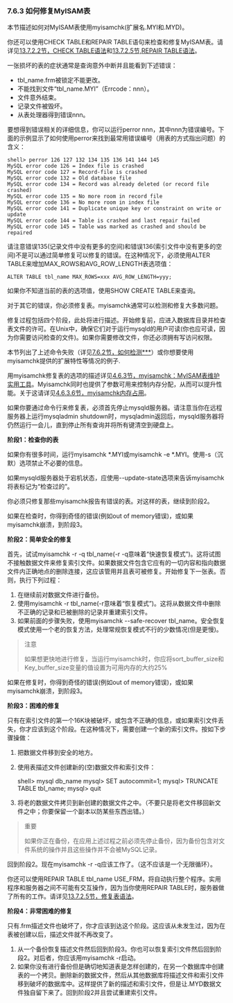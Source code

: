 ### **7.6.3 如何修复MyISAM表**

本节描述如何对MyISAM表使用myisamchk(扩展名.MYI和.MYD)。

你还可以使用CHECK TABLE和REPAIR TABLE语句来检查和修复MyISAM表。请详见[13.7.2.2节，CHECK TABLE语法](../Chapter_13/13.07.02_Table_Maintenance_Statements.md)和[13.7.2.5节,REPAIR TABLE语法](../Chapter_13/13.07.02_Table_Maintenance_Statements.md)。

一张损坏的表的症状通常是查询意外中断并且能看到下述错误：

* tbl_name.frm被锁定不能更改。
* 不能找到文件“tbl_name.MYI”（Errcode：nnn）。
* 文件意外结束。
* 记录文件被毁坏。
* 从表处理器得到错误nnn。

要想得到错误相关的详细信息，你可以运行perror nnn，其中nnn为错误编号。下面的示例显示了如何使用perror来找到最常用错误编号（用表的方式指出问题）的含义：

	shell> perror 126 127 132 134 135 136 141 144 145
	MySQL error code 126 = Index file is crashed
	MySQL error code 127 = Record-file is crashed
	MySQL error code 132 = Old database file
	MySQL error code 134 = Record was already deleted (or record file crashed)
	MySQL error code 135 = No more room in record file
	MySQL error code 136 = No more room in index file
	MySQL error code 141 = Duplicate unique key or constraint on write or update
	MySQL error code 144 = Table is crashed and last repair failed
	MySQL error code 145 = Table was marked as crashed and should be repaired

请注意错误135(记录文件中没有更多的空间)和错误136(索引文件中没有更多的空间)不是可以通过简单修复可以修复的错误。在这种情况下，必须使用ALTER TABLE来增加MAX_ROWS和AVG_ROW_LENGTH表选项值：

	ALTER TABLE tbl_name MAX_ROWS=xxx AVG_ROW_LENGTH=yyy;

如果你不知道当前的表的选项值，使用SHOW CREATE TABLE来查询。

对于其它的错误，你必须修复表。myisamchk通常可以检测和修复大多数问题。

修复过程包括四个阶段，此处将进行描述。开始修复前，应进入数据库目录并检查表文件的许可。在Unix中，确保它们对于运行mysqld的用户可读(你也应可读，因为你需要访问检查的文件)。如果你需要修改文件，你还必须拥有写访问权限。

本节列出了上述命令失败（详见[7.6.2节，如何检测***](./07.06.02_How_to_Check_MyISAM_Tables_for_Errors.md)）或你想要使用myisamchk提供的扩展特性等情况的例子.

用myisamchk修复表的选项的描述详见[4.6.3节，myisamchk：MyISAM表维护实用工具](../Chapter_04/04.06.03_myisamchk_MyISAM_Table-Maintenance_Utility.md)。Myisamchk同时也提供了参数可用来控制内存分配，从而可以提升性能。关于这请详见[4.6.3.6节，myisamchk内存占用](../Chapter_04/04.06.03_myisamchk_MyISAM_Table-Maintenance_Utility.md)。

如果你要通过命令行来修复表，必须首先停止mysqld服务器。请注意当你在远程服务器上运行mysqladmin shutdown时，mysqladmin返回后，mysqld服务器将仍然运行一会儿，直到停止所有查询并将所有键清空到硬盘上。

**阶段1：检查你的表**

如果你有很多时间，运行myisamchk *.MYI或myisamchk -e *.MYI。使用-s（沉默）选项禁止不必要的信息。

如果mysqld服务器处于宕机状态，应使用--update-state选项来告诉myisamchk将表标记为“检查过的”。

你必须只修复那些myisamchk报告有错误的表。对这样的表，继续到阶段2。

如果在检查时，你得到奇怪的错误(例如out of memory错误)，或如果myisamchk崩溃，到阶段3。

**阶段2：简单安全的修复**

首先，试试myisamchk -r -q tbl_name(-r -q意味着“快速恢复模式”)。这将试图不接触数据文件来修复索引文件。如果数据文件包含它应有的一切内容和指向数据文件内正确地点的删除连接，这应该管用并且表可被修复。开始修复下一张表。否则，执行下列过程：

1. 在继续前对数据文件进行备份。
2. 使用myisamchk -r tbl_name(-r意味着“恢复模式”)。这将从数据文件中删除不正确的记录和已被删除的记录并重建索引文件。
3. 如果前面的步骤失败，使用myisamchk --safe-recover tbl_name。安全恢复模式使用一个老的恢复方法，处理常规恢复模式不行的少数情况(但是更慢)。
> 注意
> 
> 如果想更快地进行修复，当运行myisamchk时，你应将sort_buffer_size和Key_buffer_size变量的值设置为可用内存的大约25%

如果在修复时，你得到奇怪的错误(例如out of memory错误)，或如果myisamchk崩溃，到阶段3。

**阶段3：困难的修复**

只有在索引文件的第一个16K块被破坏，或包含不正确的信息，或如果索引文件丢失，你才应该到这个阶段。在这种情况下，需要创建一个新的索引文件。按如下步骤操做：

1. 把数据文件移到安全的地方。
2. 使用表描述文件创建新的(空)数据文件和索引文件：
	
	shell> mysql db_name
	mysql> SET autocommit=1;
	mysql> TRUNCATE TABLE tbl_name;
	mysql> quit

3. 将老的数据文件拷贝到新创建的数据文件之中。（不要只是将老文件移回新文件之中；你要保留一个副本以防某些东西出错。）
> 重要
> 
> 如果你正在备份，在应用上述过程之前必须先停止备份，因为备份包含对文件系统的操作并且这些操作并不会被MySQL记录。

回到阶段2。现在myisamchk -r -q应该工作了。（这不应该是一个无限循环）。

你还可以使用REPAIR TABLE tbl_name USE_FRM，将自动执行整个程序。实用程序和服务器之间不可能有交互操作，因为当你使用REPAIR TABLE时，服务器做了所有的工作。请详见[13.7.2.5节，修复表语法]()。

**阶段4：非常困难的修复**

只有.frm描述文件也破坏了，你才应该到达这个阶段。这应该从未发生过，因为在表被创建以后，描述文件就不再改变了。

1. 从一个备份恢复描述文件然后回到阶段3。你也可以恢复索引文件然后回到阶段2。对后者，你应该用myisamchk -r启动。
2. 如果你没有进行备份但是确切地知道表是怎样创建的，在另一个数据库中创建表的一个拷贝。删除新的数据文件，然后从其他数据库将描述文件和索引文件移到破坏的数据库中。这样提供了新的描述和索引文件，但是让.MYD数据文件独自留下来了。回到阶段2并且尝试重建索引文件。